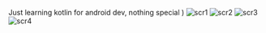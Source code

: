 Just learning kotlin for android dev, nothing special )
![scr1](https://github.com/user-attachments/assets/41f70041-429d-419c-a50d-8537f3cf3a8b)
![scr2](https://github.com/user-attachments/assets/ef33757d-5ee6-4d5d-b8f2-8ba0b1463539)
![scr3](https://github.com/user-attachments/assets/7252a580-80f9-45c2-b5d3-2d0ec44b9f0e)
![scr4](https://github.com/user-attachments/assets/60890865-8f1f-429e-8b17-1abee16d7113)
